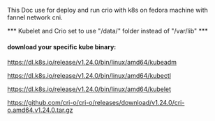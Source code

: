 This Doc use for deploy and run crio with k8s on fedora machine with fannel network cni.

*** Kubelet and Crio set to use "/data/" folder instead of "/var/lib" ***

#### download your specific kube binary:

https://dl.k8s.io/release/v1.24.0/bin/linux/amd64/kubeadm

https://dl.k8s.io/release/v1.24.0/bin/linux/amd64/kubectl

https://dl.k8s.io/release/v1.24.0/bin/linux/amd64/kubelet

https://github.com/cri-o/cri-o/releases/download/v1.24.0/cri-o.amd64.v1.24.0.tar.gz
